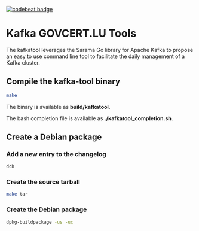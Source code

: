 [![codebeat badge](https://codebeat.co/badges/5fda5ffb-7433-4821-95dc-1b1b6b260ce4)](https://codebeat.co/projects/github-com-govcert-lu-kafkatool-master)


# Kafka GOVCERT.LU Tools

The kafkatool leverages the Sarama Go library for Apache Kafka to propose an easy to use command line tool to facilitate the daily management of a Kafka cluster.

## Compile the kafka-tool binary

```bash
make
```

The binary is available as **build/kafkatool**.

The bash completion file is available as **./kafkatool_completion.sh**.

## Create a Debian package

### Add a new entry to the changelog

```bash
dch
```

### Create the source tarball

```bash
make tar
```

### Create the Debian package

```bash
dpkg-buildpackage -us -uc
```
